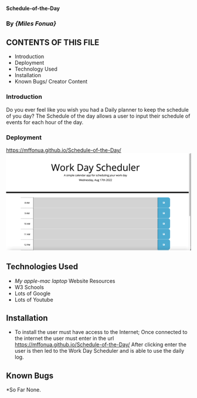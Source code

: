 #### Schedule-of-the-Day
### By _**{Miles Fonua}**_

CONTENTS OF THIS FILE
---------------------

 * Introduction
 * Deployment
 * Technology Used
 * Installation
 * Known Bugs/ Creator Content

  ### Introduction

  Do you ever feel like you wish you had a Daily planner to keep the schedule of you day? The Schedule of the day allows a user to input their schedule of events for each hour of the day.  

   ### Deployment

   https://mffonua.github.io/Schedule-of-the-Day/
![Screenshot of Quiz](./assets/images/Screen-Shot.jpeg)
   ## Technologies Used

* _My apple-mac laptop_
Website Resources
* W3 Schools
* Lots of Google
* Lots of Youtube

## Installation
* To install the user must have access to the Internet; Once connected to the internet the user must enter in the url https://mffonua.github.io/Schedule-of-the-Day/  After clicking enter the user is then led to the Work Day Scheduler and is able to use the daily log.

 ## Known Bugs
 *So Far None. 